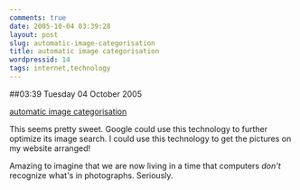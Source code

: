 ```yaml
---
comments: true
date: 2005-10-04 03:39:28
layout: post
slug: automatic-image-categorisation
title: automatic image categorisation
wordpressid: 14
tags: internet,technology
---
```


##03:39 Tuesday 04 October 2005

[automatic image categorisation](http://www.physorg.com/news3966.html)

This seems pretty sweet.  Google could use this technology to further optimize its image search.  I could use this technology to get the pictures on my website arranged!

Amazing to imagine that we are now living in a time that computers *don't* recognize what's in photographs.  Seriously.

